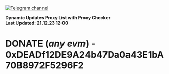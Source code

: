 [![Telegram channel](https://img.shields.io/endpoint?url=https://runkit.io/damiankrawczyk/telegram-badge/branches/master?url=https://t.me/n4z4v0d)](https://t.me/n4z4v0d) 

**Dynamic Updates Proxy List with Proxy Checker**  
**Last Updated: 21.12.23 12:00**

# DONATE (_any evm_) - 0xDEADf12DE9A24b47Da0a43E1bA70B8972F5296F2
